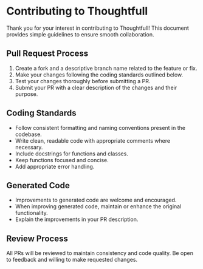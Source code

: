 # Contributing to Thoughtfull

Thank you for your interest in contributing to Thoughtfull! This document provides simple guidelines to ensure smooth collaboration.

## Pull Request Process

1. Create a fork and a descriptive branch name related to the feature or fix.
2. Make your changes following the coding standards outlined below.
3. Test your changes thoroughly before submitting a PR.
4. Submit your PR with a clear description of the changes and their purpose.

## Coding Standards

- Follow consistent formatting and naming conventions present in the codebase.
- Write clean, readable code with appropriate comments where necessary.
- Include docstrings for functions and classes.
- Keep functions focused and concise.
- Add appropriate error handling.

## Generated Code

- Improvements to generated code are welcome and encouraged.
- When improving generated code, maintain or enhance the original functionality.
- Explain the improvements in your PR description.

## Review Process

All PRs will be reviewed to maintain consistency and code quality. Be open to feedback and willing to make requested changes.
